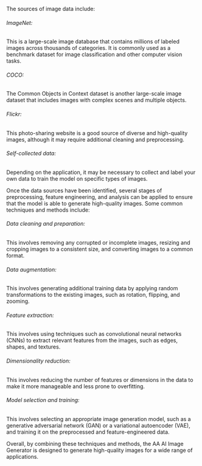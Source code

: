 The sources of image data include:

###### ImageNet: 
This is a large-scale image database that contains millions of labeled images across thousands of categories. It is commonly used as a benchmark dataset for image classification and other computer vision tasks.

###### COCO:
The Common Objects in Context dataset is another large-scale image dataset that includes images with complex scenes and multiple objects.

###### Flickr: 
This photo-sharing website is a good source of diverse and high-quality images, although it may require additional cleaning and preprocessing.

###### Self-collected data:
Depending on the application, it may be necessary to collect and label your own data to train the model on specific types of images.

Once the data sources have been identified, several stages of preprocessing, feature engineering, and analysis can be applied to ensure that the model is able to generate high-quality images. Some common techniques and methods include:

###### Data cleaning and preparation: 
This involves removing any corrupted or incomplete images, resizing and cropping images to a consistent size, and converting images to a common format.

###### Data augmentation: 
This involves generating additional training data by applying random transformations to the existing images, such as rotation, flipping, and zooming.

###### Feature extraction: 
This involves using techniques such as convolutional neural networks (CNNs) to extract relevant features from the images, such as edges, shapes, and textures.

###### Dimensionality reduction: 
This involves reducing the number of features or dimensions in the data to make it more manageable and less prone to overfitting.

###### Model selection and training: 
This involves selecting an appropriate image generation model, such as a generative adversarial network (GAN) or a variational autoencoder (VAE), and training it on the preprocessed and feature-engineered data.

Overall, by combining these techniques and methods, the AA AI Image Generator is designed to generate high-quality images for a wide range of applications.
